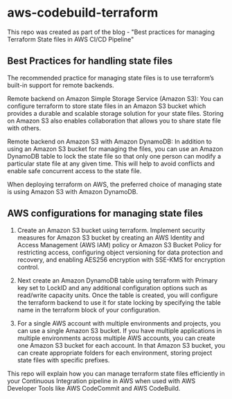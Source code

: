 # aws-codebuild-terraform

This repo was created as part of the blog - "Best practices for managing Terraform State files in AWS CI/CD Pipeline" 

## Best Practices for handling state files

The recommended practice for managing state files is to use terraform’s built-in support for remote backends.

Remote backend on Amazon Simple Storage Service (Amazon S3): 
You can configure terraform to store state files in an Amazon S3 bucket which provides a durable and scalable storage solution for your state files. Storing on Amazon S3 also enables collaboration that allows you to share state file with others.

Remote backend on Amazon S3 with Amazon DynamoDB: 
In addition to using an Amazon S3 bucket for managing the files, you can use an Amazon DynamoDB table to lock the state file so that only one person can modify a particular state file at any given time. This will help to avoid conflicts and enable safe concurrent access to the state file.

When deploying terraform on AWS, the preferred choice of managing state is using Amazon S3 with Amazon DynamoDB.

## AWS configurations for managing state files

1. Create an Amazon S3 bucket using terraform. Implement security measures for Amazon S3 bucket by creating an AWS Identity and Access Management (AWS IAM) policy or Amazon S3 Bucket Policy for restricting access, configuring object versioning for data protection and recovery, and enabling AES256 encryption with SSE-KMS for encryption control.

2. Next create an Amazon DynamoDB table using terraform with Primary key set to LockID and any additional configuration options such as read/write capacity units. Once the table is created, you will configure the terraform backend to use it for state locking by specifying the table name in the terraform block of your configuration.

3. For a single AWS account with multiple environments and projects, you can use a single Amazon S3 bucket. If you have multiple applications in multiple environments across multiple AWS accounts, you can create one Amazon S3 bucket for each account. In that Amazon S3 bucket, you can create appropriate folders for each environment, storing project state files with specific prefixes.

This repo will explain how you can manage terraform state files efficiently in your Continuous Integration pipeline in AWS when used with AWS Developer Tools like AWS CodeCommit and AWS CodeBuild. 


